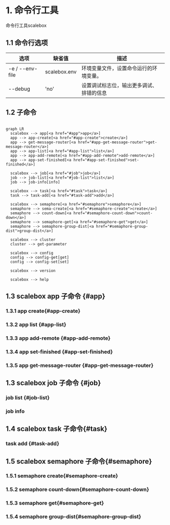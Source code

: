 # 1. 命令行工具

命令行工具scalebox

## 1.1 命令行选项

| 选项               | 缺省值          | 描述                              |
| ----------------- | -------------- | --------------------------------- |
| -e / --env-file   | scalebox.env   | 环境变量文件，设置命令运行的环境变量。 |
| --debug           | 'no'           | 设置调试标志位，输出更多调试、排错的信息 |

## 1.2 子命令

```{mermaid}

graph LR
  scalebox --> app[<a href="#app">app</a>]
  app --> app-create[<a href="#app-create">create</a>]
  app --> get-message-router[<a href="#app-get-message-router">get-message-router</a>]
  app --> app-list[<a href="#app-list">list</a>]
  app --> app-add-remote[<a href="#app-add-remote">add-remote</a>]
  app --> app-set-finished[<a href="#app-set-finished">set-finished</a>]

  scalebox --> job[<a href="#job">job</a>]
  job --> job-list[<a href="#job-list">list</a>]
  job --> job-info[info]

  scalebox --> task[<a href="#task">task</a>]
  task --> task-add[<a href="#task-add">add</a>]

  scalebox --> semaphore[<a href="#semaphore">semaphore</a>]
  semaphore --> sema-create[<a href="#semaphore-create">create</a>]
  semaphore --> count-down[<a href="#semaphore-count-down">count-down</a>]
  semaphore --> semaphore-get[<a href="#semaphore-get">get</a>]
  semaphore --> semaphore-group-dist[<a href="#semaphore-group-dist">group-dist</a>]

  scalebox --> cluster
  cluster --> get-parameter

  scalebox --> config
  config --> config-get[get]
  config --> config-set[set]  

  scalebox --> version

  scalebox --> help

```


## 1.3 scalebox app 子命令 {#app}

### 1.3.1 app create{#app-create}

### 1.3.2 app list {#app-list}

### 1.3.3 app add-remote {#app-add-remote}

### 1.3.4 app set-finished {#app-set-finished}

### 1.3.5 app get-message-router {#app-get-message-router}
  
## 1.3 scalebox job 子命令 {#job}

### job list {#job-list}

### job info

## 1.4 scalebox task 子命令{#task}

### task add {#task-add}

## 1.5 scalebox semaphore 子命令{#semaphore}

### 1.5.1 semaphore create{#semaphore-create}


### 1.5.2 semaphore count-down{#semaphore-count-down}


### 1.5.3 semaphore get{#semaphore-get}


### 1.5.4 semaphore group-dist{#semaphore-group-dist}

